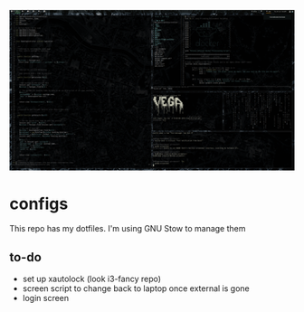![Screenshot](https://raw.githubusercontent.com/zeke8402/configs/master/crunchbang/screenshots/desktop.png)

# configs
This repo has my dotfiles. I'm using GNU Stow to manage them

## to-do
* set up xautolock (look i3-fancy repo)
* screen script to change back to laptop once external is gone
* login screen
